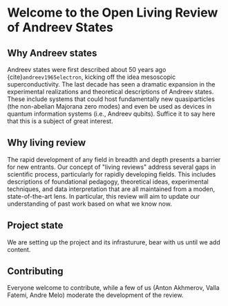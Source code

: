 # Welcome to the Open Living Review of Andreev States

## Why Andreev states 

Andreev states were first described about 50 years ago {cite}`andreev1965electron`, kicking off the idea mesoscopic superconductivity.
The last decade has seen a dramatic expansion in the experimental realizations and theoretical descriptions of Andreev states. 
These include systems that could host fundamentally new quasiparticles (the non-abelian Majorana zero modes) and even be used as devices in quantum information systems (i.e., Andreev qubits). 
Suffice it to say here that this is a subject of great interest.

## Why living review

The rapid development of any field in breadth and depth presents a barrier for new entrants. 
Our concept of "living reviews" address several gaps in scientific process, particularly for rapidly developing fields. 
This includes descriptions of foundational pedagogy, theoretical ideas, experimental techniques, and data interpretation that are all maintained from a moden, state-of-the-art lens. 
In particular, this review will aim to update our understanding of past work based on what we know now.  

## Project state

We are setting up the project and its infrasturure, bear with us until we add content.

## Contributing

Everyone welcome to contribute, while a few of us (Anton Akhmerov, Valla Fatemi, Andre Melo) moderate the development of the review. 

```{bibliography}
```
